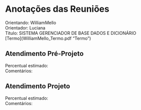 # Anotações das Reuniões

Orientando: WilliamMello  
Orientador: Luciana  
Título: SISTEMA GERENCIADOR DE BASE DADOS E DICIONÁRIO  
[Termo](WilliamMello_Termo.pdf “Termo”)  

## Atendimento Pré-Projeto

Percentual estimado:  
Comentários:  

## Atendimento Projeto

Percentual estimado:  
Comentários:  
